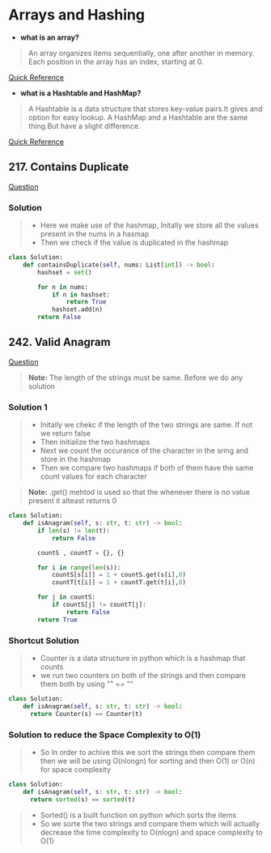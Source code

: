 # Arrays and Hashing

- **what is an array?**

> An array organizes items sequentially, one after another in memory. Each position in the array has an index, starting at 0.

[Quick Reference](https://www.interviewcake.com/concept/python/array?)

- **what is a Hashtable and HashMap?**

> A Hashtable is a data structure that stores key-value pairs.It gives and option for easy lookup. A HashMap and a Hashtable are the same thing.But have a slight difference.

[Quick Reference](https://www.interviewcake.com/concept/python/hashtable?)

## 217. Contains Duplicate

[Question](https://leetcode.com/problems/contains-duplicate/)

### Solution

> - Here we make use of the hashmap, Initally we store all the values present in the nums in a hasmap
> - Then we check if the value is duplicated in the hashmap

```python
class Solution:
    def containsDuplicate(self, nums: List[int]) -> bool:
        hashset = set()

        for n in nums:
            if n in hashset:
                return True
            hashset.add(n)
        return False
```

## 242. Valid Anagram

[Question](https://leetcode.com/problems/valid-anagram/)

> **Note:** The length of the strings must be same. Before we do any solution

### Solution 1

> - Initally we chekc if the length of the two strings are same. If not we return false
> - Then initialize the two hashmaps
> - Next we count the occurance of the character in the sring and store in the hashmap
> - Then we compare two hashmaps if both of them have the same count values for each character

> **Note:** .get() mehtod is used so that the whenever there is no value present it alteast returns 0

```python
class Solution:
    def isAnagram(self, s: str, t: str) -> bool:
        if len(s) != len(t):
            return False

        countS , countT = {}, {}

        for i in range(len(s)):
            countS[s[i]] = 1 + countS.get(s[i],0)
            countT[t[i]] = 1 + countT.get(t[i],0)

        for j in countS:
            if countS[j] != countT[j]:
                return False
        return True
```

### Shortcut Solution

> - Counter is a data structure in python which is a hashmap that counts
> - we run two counters on both of the strings and then compare them both by using "" == ""

```python
class Solution:
    def isAnagram(self, s: str, t: str) -> bool:
      return Counter(s) == Counter(t)
```

### Solution to reduce the Space Complexity to O(1)

> - So In order to achive this we sort the strings then compare them then we will be using O(nlongn) for sorting and then O(1) or O(n) for space complexity

```python
class Solution:
    def isAnagram(self, s: str, t: str) -> bool:
      return sorted(s) == sorted(t)
```

> - Sorted() is a built function on python which sorts the items
> - So we sorte the two strings and compare them which will actually decrease the time complexity to O(nlogn) and space complexity to O(1)
